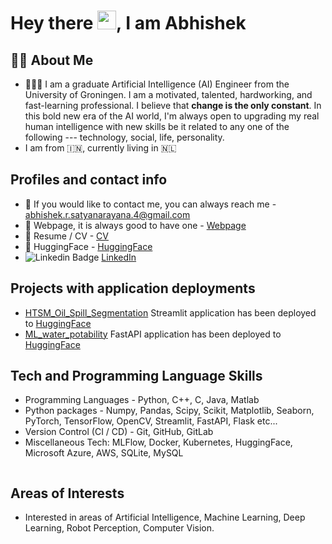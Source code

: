 <h1>
  Hey there
  <img src="https://media.giphy.com/media/hvRJCLFzcasrR4ia7z/giphy.gif" width="30px"/>,
  I am Abhishek
</h1>

## :man_technologist: About Me
* 👨🏽‍🎓 I am a graduate Artificial Intelligence (AI) Engineer from the University of Groningen. I am a
motivated, talented, hardworking, and fast-learning professional. I believe that **change is the only constant**. 
In this bold new era of the AI world, I'm always open to upgrading my real human intelligence with new skills be it related
to any one of the following --- technology, social, life, personality.
* I am from 🇮🇳, currently living in 🇳🇱

## Profiles and contact info
* 📧 If you would like to contact me, you can always reach me - <abhishek.r.satyanarayana.4@gmail.com>
* 📃 Webpage, it is always good to have one - [Webpage](https://abhishekrs4.github.io/)
* 📜 Resume / CV - [CV](https://abhishekrs4.github.io/docs/cv_abhishek_r_s.pdf)
* 🤗 HuggingFace - [HuggingFace](https://huggingface.co/abhishekrs4)
* ![Linkedin Badge](https://img.shields.io/badge/-Abhishek-blue?style=flat&logo=Linkedin&logoColor=white) [LinkedIn](https://www.linkedin.com/in/abhishek-ramanathapura-satyanarayana-862608a0/)

## Projects with application deployments
* [HTSM_Oil_Spill_Segmentation](https://github.com/AbhishekRS4/HTSM_Oil_Spill_Segmentation) Streamlit application has been deployed to [HuggingFace](https://huggingface.co/spaces/abhishekrs4/Oil_Spill_Segmentation)
* [ML_water_potability](https://github.com/AbhishekRS4/ML_water_potability_fastapi_deployment) FastAPI application has been deployed to [HuggingFace](https://huggingface.co/spaces/abhishekrs4/ML_water_potability)

## Tech and Programming Language Skills
* Programming Languages - Python, C++, C, Java, Matlab
* Python packages - Numpy, Pandas, Scipy, Scikit, Matplotlib, Seaborn, PyTorch, TensorFlow, OpenCV, Streamlit, FastAPI, Flask etc...
* Version Control (CI / CD) - Git, GitHub, GitLab
* Miscellaneous Tech: MLFlow, Docker, Kubernetes, HuggingFace, Microsoft Azure, AWS, SQLite, MySQL

<img src="https://komarev.com/ghpvc/?username=AbhishekRS4&style=flat-square&color=blue" alt=""/>



## Areas of Interests
* Interested in areas of Artificial Intelligence, Machine Learning, Deep Learning, Robot Perception, Computer Vision.
